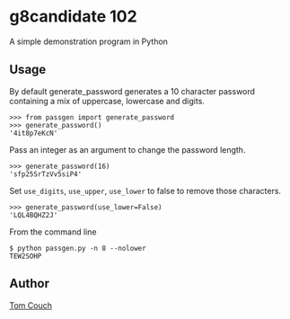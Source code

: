 # g8candidate 102
A simple demonstration program in Python

## Usage
By default generate_password generates a 10 character password containing a mix of uppercase, lowercase and digits.
```
>>> from passgen import generate_password
>>> generate_password()
'4it8p7eKcN'
```
Pass an integer as an argument to change the password length.
```
>>> generate_password(16)
'sfp25SrTzVv5siP4'
```
Set `use_digits`, `use_upper`, `use_lower` to false to remove those characters.
```
>>> generate_password(use_lower=False)
'LQL4BQHZ2J'
```
From the command line
```
$ python passgen.py -n 8 --nolower
TEW2SOHP
```
## Author
[Tom Couch](mailto:t.couch@ucl.ac.uk)
